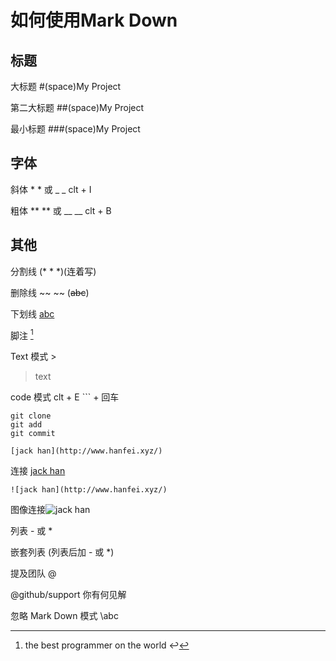 # 如何使用Mark Down

## 标题

大标题 #(space)My Project

第二大标题 ##(space)My Project  

最小标题 ###(space)My Project  

 ## 字体

斜体 * * 或 _ _ clt + I

粗体 ** ** 或 __ __ clt + B

## 其他

分割线 (* * *)(连着写)

删除线  ~~ ~~ (~~abc~~)

下划线  <u>abc </u>

[^jack han]: the best programmer on the world ↩

脚注 [^jack han]

Text 模式 >

> text

code 模式  clt + E ```  + 回车

```
git clone
git add
git commit
```

```
[jack han](http://www.hanfei.xyz/)
```

连接 [jack han](http://www.hanfei.xyz/)

```
![jack han](http://www.hanfei.xyz/)
```

图像连接![jack han](C:\Users\mat\Pictures\微信截图_20220326145909.png)

列表 - 或 *

嵌套列表 (列表后加  - 或 *)

提及团队 @

@github/support 你有何见解

忽略 Mark Down 模式   \abc







